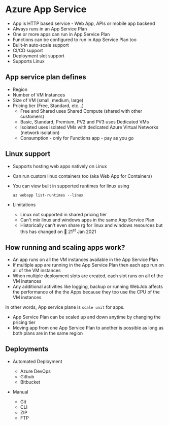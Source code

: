 # Azure App Service

* App is HTTP based service - Web App, APIs or mobile app backend
* Always runs in an App Service Plan
* One or more apps can run in App Service Plan
* Functions can be configured to run in App Service Plan too
* Built-in auto-scale support
* CI/CD support
* Deployment slot support
* Supports Linux

## App service plan defines
* Region
* Number of VM Instances
* Size of VM (small, medium, large)
* Pricing tier (Free, Standard, etc...)
    * Free and Shared uses Shared Compute (shared with other customers)
    * Basic, Standard, Premium, PV2 and PV3 uses Dedicated VMs
    * Isolated uses isolated VMs with dedicated Azure Virtual Networks (network isolation)
    * Consumption - only for Functions app - pay as you go

## Linux support

* Supports hosting web apps natively on Linux
* Can run custom linux containers too (aka Web App for Containers)
* You can view built in supported runtimes for linux using
    ```
    az webapp list-runtimes --linux
    ```

* Limitations
    * Linux not supported in shared pricing tier
    * Can't mix linux and windows apps in the same App Service Plan
    * Historically can't even share rg for linux and windows resources but this has changed on 📅 21<sup>st</sup> Jan 2021 


## How running and scaling apps work?

* An app runs on all the VM instances available in the App Service Plan
* If multiple app are running in the App Service Plan then each app run on all of the VM instances
* When multiple deployment slots are created, each slot runs on all of the VM instances
* Any additional activities like logging, backup or running WebJob affects the performance of the the Apps because they too use the CPU of the VM instances

In other words, App service plane is `scale unit` for apps.

* App Service Plan can be scaled up and down anytime by changing the pricing tier
* Moving app from one App Service Plan to another is possible as long as both plans are in the same region

## Deployments

* Automated Deployment
    * Azure DevOps
    * Github
    * Bitbucket

* Manual
    * Git
    * CLI
    * ZIP
    * FTP